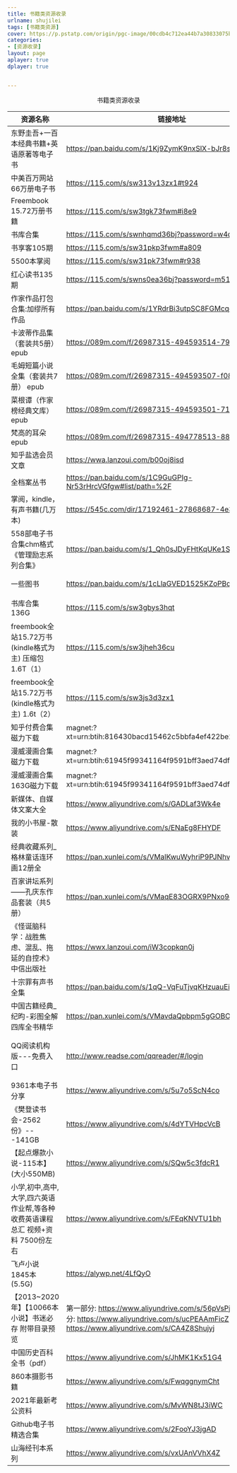 ```yaml
---
title: 书籍类资源收录
urlname: shujilei
tags: [书籍类资源]
cover: https://p.pstatp.com/origin/pgc-image/00cdb4c712ea44b7a30833075b0c637d
categories:
- [资源收录]
layout: page
aplayer: true
dplayer: true


---
```




<center>书籍类资源收录</center>

| 资源名称                                                     | 链接地址                                                     | 提取码 | 备注信息                                                     | 分享人          |
| ------------------------------------------------------------ | ------------------------------------------------------------ | ------ | ------------------------------------------------------------ | --------------- |
| 东野圭吾+一百本经典书籍+英语原著等电子书                     | https://pan.baidu.com/s/1Kj9ZymK9nxSlX-bJr8stOA              | 4voy   | 已失效                                                       |                 |
| 中美百万网站66万册电子书                                     | https://115.com/s/sw313v13zx1#t924                           | t924   |                                                              |                 |
| Freembook 15.72万册书籍                                      | https://115.com/s/sw3tgk73fwm#i8e9                           | i8e9   | [https://115.com/s/sw31pko3fwm#h091  访问码：h091](https://115.com/s/sw31pko3fwm#h091) | 解压密码：sz520 |
| 书库合集                                                     | https://115.com/s/swnhqmd36bj?password=w4d5                  | w4d5   |                                                              |                 |
| 书享客105期                                                  | https://115.com/s/sw31pkp3fwm#a809                           | a809   |                                                              |                 |
| 5500本掌阅                                                   | https://115.com/s/sw31pk73fwm#r938                           | r938   |                                                              |                 |
| 红心读书135期                                                | https://115.com/s/swns0ea36bj?password=m519                  | m519   |                                                              |                 |
| 作家作品打包合集:加缪所有作品                                | https://pan.baidu.com/s/1YRdrBi3utpSC8FGMcqdDLQ              | fvp2   | 已取消                                                       |                 |
| 卡波蒂作品集（套装共5册） epub                               | https://089m.com/f/26987315-494593514-7917fb                 | 198886 |                                                              |                 |
| 毛姆短篇小说全集（套装共7册） epub                           | https://089m.com/f/26987315-494593507-f089e1                 | 198886 |                                                              |                 |
| 菜根谭（作家榜经典文库） epub                                | https://089m.com/f/26987315-494593501-719782                 | 198886 |                                                              |                 |
| 梵高的耳朵 epub                                              | https://089m.com/f/26987315-494778513-88038a                 | 198886 |                                                              |                 |
| 知乎盐选会员文章                                             | [https://wwa.lanzoui.com/b00oj8isd	](https://wwa.lanzoui.com/b00oj8isd) | 19v5   |                                                              |                 |
| 全档案丛书                                                   | https://pan.baidu.com/s/1C9GuGPIg-Nr53rHrcVGfgw#list/path=%2F | fv1j   |                                                              |                 |
| 掌阅，kindle，有声书籍(几万本)                               | https://545c.com/dir/17192461-27868687-4e3441                | 无     |                                                              |                 |
| 558部电子书合集chm格式 《管理励志系列合集》                  | https://pan.baidu.com/s/1_Qh0sJDyFHtKqUKe1S101w              | 52pj   |                                                              |                 |
| 一些图书                                                     | [https://pan.baidu.com/s/1cLlaGVED1525KZoPBds34Q ](https://pan.baidu.com/s/1cLlaGVED1525KZoPBds34Q) | 48hw   |                                                              | 北十字坐        |
| 书库合集 136G                                                | https://115.com/s/sw3gbys3hqt                                | yf41   |                                                              | 时迂笙辞        |
| freembook全站15.72万书(kindle格式为主) 压缩包 1.6T（1）      | https://115.com/s/sw3jheh36cu                                | edb4   |                                                              | 时迂笙辞        |
| freembook全站15.72万书(kindle格式为主) 1.6t（2）             | https://115.com/s/sw3js3d3zx1                                | p9e0   |                                                              | 时迂笙辞        |
| 知乎付费合集 磁力下载                                        | magnet:?xt=urn:btih:816430bacd15462c5bbfa4ef422be2c2b46be945 | 无     |                                                              | 时迂笙辞        |
| 漫威漫画合集 磁力下载                                        | magnet:?xt=urn:btih:61945f99341164f9591bff3aed74df2b12dd2f0f | 无     |                                                              | 时迂笙辞        |
| 漫威漫画合集 163G磁力下载                                    | magnet:?xt=urn:btih:61945f99341164f9591bff3aed74df2b12dd2f0f | 无     |                                                              |                 |
| 新媒体、自媒体文案大全                                       | https://www.aliyundrive.com/s/GADLaf3Wk4e                    | 无     | 阿里云盘资源                                                 | NOISE           |
| 我的小书屋-散装                                              | https://www.aliyundrive.com/s/ENaEg8FHYDF                    |        | 可能是因为我没实名-保存不了多久!!!                           |                 |
| 经典收藏系列_格林童话连环画12册全                            | https://pan.xunlei.com/s/VMalKwuWyhriP9PJNhveTDvHA1          | 9p9x   |                                                              | NOISE           |
| 百家讲坛系列——孔庆东作品套装（共5册）                        | https://pan.xunlei.com/s/VMaqE83OGRX9PNxo9oylfkTcA1          | d3u9   |                                                              | NOISE           |
| 《怪诞脑科学：战胜焦虑、混乱、拖延的自控术》 中信出版社      | https://wwx.lanzoui.com/iW3copkqn0j                          | 4jj0   |                                                              | NOISE           |
| 十宗罪有声书全集                                             | https://pan.baidu.com/s/1qQ-VqFuTjvqKHzuauEiUJg              | q5cg   |                                                              | NOISE           |
| 中国古籍经典_纪昀-彩图全解四库全书精华                       | https://pan.xunlei.com/s/VMavdaQpbpm5gGOBOXOoqP4LA1          | 88b9   |                                                              | NOISE           |
| QQ阅读机构版---免费入口                                      | http://www.readse.com/qqreader/#/login                       | 看备注 | 首次登录输入账户：sdykdx 密码：123456，机构选择首都医科大学  或者账号：tjcjdx 密码：123456 ，机构选择天津城建大学 |                 |
| 9361本电子书分享                                             | https://www.aliyundrive.com/s/5u7o5ScN4co                    | 63H1   |                                                              | 忆笭            |
| 《樊登读书会-2562份》---141GB                                | https://www.aliyundrive.com/s/4dYTVHpcVcB                    |        |                                                              | 时迂笙辞        |
| 【起点爆款小说-115本】(大小550MB)                            | https://www.aliyundrive.com/s/SQw5c3fdcR1                    |        |                                                              | 时迂笙辞        |
| 小学,初中,高中,大学,四六英语 作业帮,等各种收费英语课程总汇 视频+资料 7500份左右 | https://www.aliyundrive.com/s/FEqKNVTU1bh                    |        |                                                              | 时迂笙辞        |
| 飞卢小说 1845本 (5.5G)                                       | https://alywp.net/4LfQyO                                     |        |                                                              | 时迂笙辞        |
| 【2013~2020年】【10066本小说】书迷必存 附带目录预览          | 第一部分: https://www.aliyundrive.com/s/56pVsPjegLX 第二部分: https://www.aliyundrive.com/s/ucPEAAmFicZ 第三部分: https://www.aliyundrive.com/s/CA4Z8Shujyj |        |                                                              | 时迂笙辞        |
| 中国历史百科全书（pdf）                                      | https://www.aliyundrive.com/s/JhMK1Kx51G4                    |        |                                                              | Balance         |
| 860本摄影书籍                                                | https://www.aliyundrive.com/s/FwqggnymCht                    |        |                                                              |                 |
| 2021年最新考公资料                                           | https://www.aliyundrive.com/s/MvWN8tJ3iWC                    |        |                                                              |                 |
| Github电子书精选合集                                         | https://www.aliyundrive.com/s/2FooYJ3jgAD                    |        |                                                              |                 |
| 山海经刊本系列                                               | https://www.aliyundrive.com/s/vxUAnVVhX4Z                    |        |                                                              |                 |